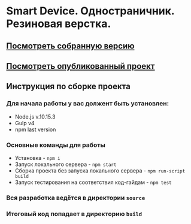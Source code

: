 # Smart Device. Одностраничник. Резиновая верстка.

## <a href="https://github.com/GulnaraY/smart-device-responsive">Посмотреть собранную версию</a>

## <a href="https://gulnaray.github.io/smart-device-responsive/">Посмотреть опубликованный проект</a>

## Инструкция по сборке проекта
### Для начала работы у вас должент быть установлен:
* Node.js v.10.15.3
* Gulp v4
* npm last version
### Основные команды для работы
* Установка - `npm i`
* Запуск локального сервера - `npm start`
* Сборка проекта без запуска локального сервера - `npm run-script build`
* Запуск тестирования на соответствия код-гайдам - `npm test`

### Вся разработка ведётся в директории `source`
### Итоговый код попадает в директорию `build`
